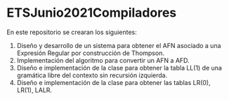# ETSJunio2021Compiladores
En este repositorio se crearan los siguientes:
1. Diseño y desarrollo de un sistema para obtener el AFN asociado a una Expresión Regular por
construcción de Thompson.
2. Implementación del algoritmo para convertir un AFN a AFD.
3. Diseño e implementación de la clase para obtener la tabla LL(1) de una gramática libre del
contexto sin recursión izquierda.
4. Diseño e implementación de la clase para obtener las tablas LR(0), LR(1), LALR.

